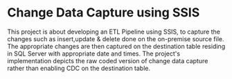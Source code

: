 # Change Data Capture using SSIS

This project is about developing an ETL Pipeline using SSIS, to capture the changes such as insert,update & delete done on the on-premise source file. The appropriate changes are then captured on the destination table residing in SQL Server with appropriate date and times. The project's implementation depicts the raw coded version of change data capture rather than enabling CDC on the destination table.   
